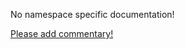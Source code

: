 No namespace specific documentation!

[Please add commentary!](https://github.com/arrdem/grimoire/edit/master/_includes/1.4.0/clojure.pprint/index.md)

